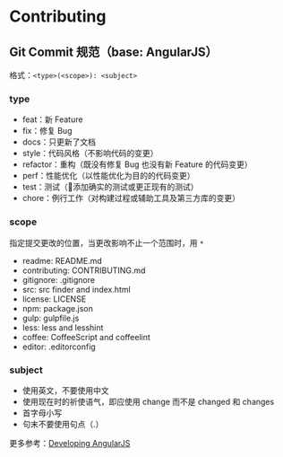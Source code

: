 # Contributing

## Git Commit 规范（base: AngularJS）

格式：`<type>(<scope>): <subject>`

### type

- feat：新 Feature
- fix：修复 Bug
- docs：只更新了文档
- style：代码风格（不影响代码的变更）
- refactor：重构（既没有修复 Bug 也没有新 Feature 的代码变更）
- perf：性能优化（以性能优化为目的的代码变更）
- test：测试（添加确实的测试或更正现有的测试）
- chore：例行工作（对构建过程或辅助工具及第三方库的变更）

### scope

指定提交更改的位置，当更改影响不止一个范围时，用 `*`

- readme: README.md
- contributing: CONTRIBUTING.md
- gitignore: .gitignore
- src: src finder and index.html
- license: LICENSE
- npm: package.json
- gulp: gulpfile.js
- less: less and lesshint
- coffee: CoffeeScript and coffeelint
- editor: .editorconfig

### subject

- 使用英文，不要使用中文
- 使用现在时的祈使语气，即应使用 change 而不是 changed 和 changes
- 首字母小写
- 句末不要使用句点（.）

更多参考：[Developing AngularJS](https://github.com/angular/angular.js/blob/master/DEVELOPERS.md)
